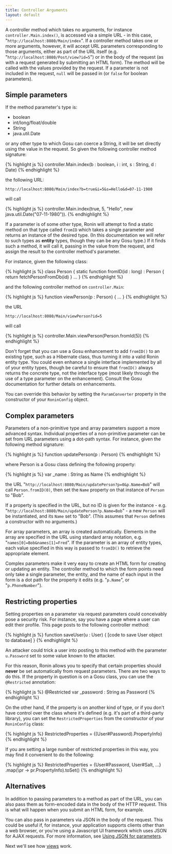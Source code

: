 ```yaml
---
title: Controller Arguments
layout: default
---
```


A controller method which takes no arguments, for instance
`controller.Main.index()`, is accessed via a simple URL - in this case,
"`http://localhost:8080/Main/index`". If a controller method takes one or more
arguments, however, it will accept URL parameters corresponding to those
arguments, either as part of the URL itself (e.g.
"`http://localhost:8080/Post/view?id=5`") or in the body of the request (as
with a request generated by submitting an HTML form). The method will be
called with the values provided by the request. If a parameter is not included
in the request, `null` will be passed in (or `false` for boolean parameters).

## Simple parameters

If the method parameter's type is:

  * boolean
  * int/long/float/double
  * String
  * java.util.Date

or any other type to which Gosu can coerce a String, it will be set directly
using the value in the request. So given the following controller method
signature:

{% highlight js %}
    controller.Main.index(b : boolean, i : int, s : String, d : Date)
{% endhighlight %}

the following URL:

`http://localhost:8080/Main/index?b=true&i=5&s=Hello&d=07-11-1980`

will call

{% highlight js %}
    controller.Main.index(true, 5, "Hello", new java.util.Date("07-11-1980")).
{% endhighlight %}

If a parameter is of some other type, Ronin will attempt to find a static
method on that type called `fromID` which takes a single parameter and returns
an instance of the desired type. (In this documentation we will refer to such
types as **entity** types, though they can be any Gosu type.) If it finds such
a method, it will call it, passing in the value from the request, and assign
the result to the controller method's parameter.

For instance, given the following class:

{% highlight js %}
    class Person {
      static function fromID(id : long) : Person {
        return fetchPersonFromDb(id)
      }
    ...
    }
{% endhighlight %}

and the following controller method on `controller.Main`:

{% highlight js %}
    function viewPerson(p : Person) {
      ...
    }
{% endhighlight %}

the URL

`http://localhost:8080/Main/viewPerson?id=5`

will call

{% highlight js %}
    controller.Main.viewPerson(Person.fromId(5))
{% endhighlight %}

Don't forget that you can use a Gosu enhancement to add `fromID()` to an
existing type, such as a Hibernate class, thus turning it into a valid Ronin
entity type. You could even enhance a single interface implemented by all of
your entity types, though be careful to ensure that `fromID()` always returns
the concrete type, not the interface type (most likely through the use of a
type parameter on the enhancement). Consult the Gosu documentation for further
details on enhancements.

You can override this behavior by setting the `ParamConverter` property in the
constructor of your `RoninConfig` object.

## Complex parameters

Parameters of a non-primitive type and array parameters support a more
advanced syntax. Individual properties of a non-primitive parameter can be set
from URL parameters using a dot-path syntax. For instance, given the following
method signature:

{% highlight js %}
    function updatePerson(p : Person)
{% endhighlight %}

where Person is a Gosu class defining the following property:

{% highlight js %}
    var _name : String as Name
{% endhighlight %}

the URL "`http://localhost:8080/Main/updatePerson?p=0&p.Name=Bob`" will call
`Person.fromID(0)`, then set the `Name` property on that instance of `Person`
to "Bob".

If a property is specified in the URL, but no ID is given for the instance -
e.g. "`http://localhost:8080/Main/updatePerson?p.Name=Bob`" - a new `Person`
will be instantiated, and its `Name` set to "Bob". (This assumes that `Person`
defines a constructor with no arguments.)

For array parameters, an array is created automatically. Elements in the array
are specified in the URL using standard array notation, e.g.
"`names[0]=Bob&names[1]=Fred`". If the parameter is an array of entity types,
each value specified in this way is passed to `fromID()` to retrieve the
appropriate element.

Complex parameters make it very easy to create an HTML form for creating or
updating an entity. The controller method to which the form points need only
take a single parameter, the entity, and the name of each input in the form is
a dot path for the property it edits (e.g. "`p.Name`", or "`p.PhoneNumber`").

## Restricting properties

Setting properties on a parameter via request parameters could conceivably pose a
security risk.  For instance, say you have a page where a user can edit their profile.
This page posts to the following controller method:

{% highlight js %}
    function saveUser(u : User) {
      [code to save User object to database]
    }
{% endhighlight %}

An attacker could trick a user into posting to this method with the parameter
`u.Password` set to some value known to the attacker.

For this reason, Ronin allows you to specify that certain properties should **never** be
set automatically from request parameters.  There are two ways to do this.  If the property
in question is on a Gosu class, you can use the `@Restricted` annotation:

{% highlight js %}
    @Restricted
    var _password : String as Password
{% endhighlight %}

On the other hand, if the property is on another kind of type, or if you don't have control
over the class where it's defined (e.g. it's part of a third-party library), you can set the
`RestrictedProperties` from the constructor of your `RoninConfig` class:

{% highlight js %}
    RestrictedProperties = {(User#Password).PropertyInfo}
{% endhighlight %}

If you are setting a large number of restricted properties in this way, you may find it
convenient to do the following:

{% highlight js %}
    RestrictedProperties = {User#Password, User#Salt, ...}
      .map(\pr -> pr.PropertyInfo).toSet()
{% endhighlight %}

## Alternatives

In addition to passing parameters to a method as part of the URL, you can also
pass them as form-encoded data in the body of the HTTP request. This is what
will happen when you submit an HTML form, for example.

You can also pass in parameters via JSON in the body of the request. This
could be useful if, for instance, your application supports clients other than
a web browser, or you're using a Javascript UI framework which uses JSON for
AJAX requests. For more information, see [Using JSON for parameters](Using-JSON.html).

Next we'll see how [views](Views.html) work.
